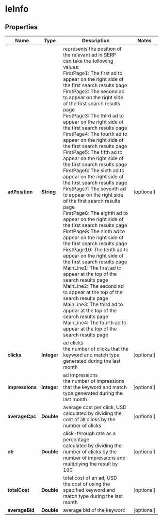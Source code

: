 # leInfo


## Properties

| Name | Type | Description | Notes |
|------------ | ------------- | ------------- | -------------|
**adPosition** | **String** | represents the position of the relevant ad in SERP<br>can take the following values:<br>FirstPage1: The first ad to appear on the right side of the first search results page<br>FirstPage2: The second ad to appear on the right side of the first search results page<br>FirstPage3: The third ad to appear on the right side of the first search results page<br>FirstPage4: The fourth ad to appear on the right side of the first search results page<br>FirstPage5: The fifth ad to appear on the right side of the first search results page<br>FirstPage6: The sixth ad to appear on the right side of the first search results page<br>FirstPage7: The seventh ad to appear on the right side of the first search results page<br>FirstPage8: The eighth ad to appear on the right side of the first search results page<br>FirstPage9: The ninth ad to appear on the right side of the first search results page<br>FirstPage10: The tenth ad to appear on the right side of the first search results page<br>MainLine1: The first ad to appear at the top of the search results page<br>MainLine2: The second ad to appear at the top of the search results page<br>MainLine3: The third ad to appear at the top of the search results page<br>MainLine4: The fourth ad to appear at the top of the search results page |[optional]|
**clicks** | **Integer** | ad clicks<br>the number of clicks that the keyword and match type generated during the last month |[optional]|
**impressions** | **Integer** | ad impressions<br>the number of impressions that the keyword and match type generated during the last month |[optional]|
**averageCpc** | **Double** | average cost per click, USD<br>calculated by dividing the cost of all clicks by the number of clicks |[optional]|
**ctr** | **Double** | click-through rate as a percentage<br>calculated by dividing the number of clicks by the number of impressions and multiplying the result by 100 |[optional]|
**totalCost** | **Double** | total cost of an ad, USD<br>the cost of using the specified keyword and match type during the last month |[optional]|
**averageBid** | **Double** | average bid of the keyword |[optional]|